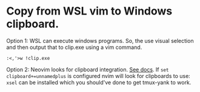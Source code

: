 # Copy from WSL vim to Windows clipboard.
Option 1: WSL can execute windows programs. So, the use visual selection and then output that to clip.exe using a vim command.
```
:<,'>w !clip.exe
```
Option 2: Neovim looks for clipboard integration. [See docs](https://neovim.io/doc/user/provider.html#provider-clipboard). If `set clipboard+=unnamedplus` is configured nvim will look for clipboards to use: `xsel` can be installed which you should've done to get tmux-yank to work.
